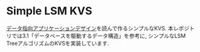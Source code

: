 Simple LSM KVS
====

[データ指向アプリケーションデザイン](https://www.oreilly.co.jp/books/9784873118703/)を読んで作るシンプルなKVS.
本レポジトリでは3.1「データベースを駆動するデータ構造」を参考に, シンプルなLSM TreeアルゴリズムのKVSを実装しています.
